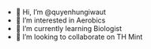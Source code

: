 - 👋 Hi, I’m @quyenhungiwaut
- 👀 I’m interested in Aerobics
- 🌱 I’m currently learning Biologist
- 💞️ I’m looking to collaborate on TH Mint


<!---
quyenhungiwaut/quyenhungiwaut is a ✨ special ✨ repository because its `README.md` (this file) appears on your GitHub profile.
You can click the Preview link to take a look at your changes.
--->
